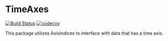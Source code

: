 # TimeAxes

[![Build Status](https://travis-ci.com/Tokazama/TimeAxes.jl.svg?branch=master)](https://travis-ci.com/Tokazama/TimeAxes.jl) [![codecov](https://codecov.io/gh/Tokazama/TimeAxes.jl/branch/master/graph/badge.svg)](https://codecov.io/gh/Tokazama/TimeAxes.jl)

This package utilizes AxisIndices to interface with data that has a time axis.

